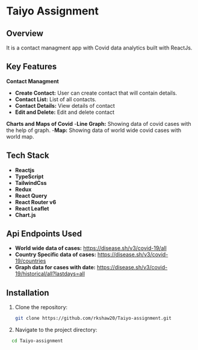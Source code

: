# Taiyo Assignment

## Overview
It is a contact managment app with Covid data analytics built with ReactJs.

## Key Features

**Contact Managment**
- **Create Contact:** User can create contact that will contain details.
- **Contact List:** List of all contacts.
- **Contact Details:** View details of contact
- **Edit and Delete:** Edit and delete contact

**Charts and Maps of Covid**
-**Line Graph:** Showing data of covid cases with the help of graph.
-**Map:** Showing data of world wide covid cases with world map.

## Tech Stack
- **Reactjs**
- **TypeScript**
- **TailwindCss**
- **Redux**
- **React Query**
- **React Router v6**
- **React Leaflet**
- **Chart.js**

## Api Endpoints Used
- **World wide data of cases:** https://disease.sh/v3/covid-19/all
- **Country Specific data of cases:** https://disease.sh/v3/covid-19/countries
- **Graph data for cases with date:** https://disease.sh/v3/covid-19/historical/all?lastdays=all

## Installation

1. Clone the repository:
   ```bash
   git clone https://github.com/rkshaw20/Taiyo-assignment.git

2. Navigate to the project directory:
```bash
  cd Taiyo-assignment


